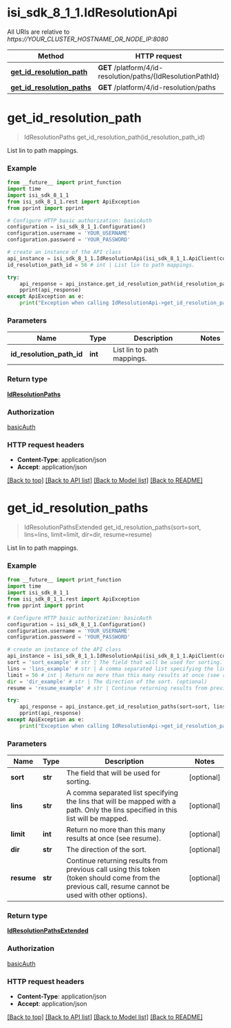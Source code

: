 # isi_sdk_8_1_1.IdResolutionApi

All URIs are relative to *https://YOUR_CLUSTER_HOSTNAME_OR_NODE_IP:8080*

Method | HTTP request | Description
------------- | ------------- | -------------
[**get_id_resolution_path**](IdResolutionApi.md#get_id_resolution_path) | **GET** /platform/4/id-resolution/paths/{IdResolutionPathId} | 
[**get_id_resolution_paths**](IdResolutionApi.md#get_id_resolution_paths) | **GET** /platform/4/id-resolution/paths | 


# **get_id_resolution_path**
> IdResolutionPaths get_id_resolution_path(id_resolution_path_id)



List lin to path mappings.

### Example
```python
from __future__ import print_function
import time
import isi_sdk_8_1_1
from isi_sdk_8_1_1.rest import ApiException
from pprint import pprint

# Configure HTTP basic authorization: basicAuth
configuration = isi_sdk_8_1_1.Configuration()
configuration.username = 'YOUR_USERNAME'
configuration.password = 'YOUR_PASSWORD'

# create an instance of the API class
api_instance = isi_sdk_8_1_1.IdResolutionApi(isi_sdk_8_1_1.ApiClient(configuration))
id_resolution_path_id = 56 # int | List lin to path mappings.

try:
    api_response = api_instance.get_id_resolution_path(id_resolution_path_id)
    pprint(api_response)
except ApiException as e:
    print("Exception when calling IdResolutionApi->get_id_resolution_path: %s\n" % e)
```

### Parameters

Name | Type | Description  | Notes
------------- | ------------- | ------------- | -------------
 **id_resolution_path_id** | **int**| List lin to path mappings. | 

### Return type

[**IdResolutionPaths**](IdResolutionPaths.md)

### Authorization

[basicAuth](../README.md#basicAuth)

### HTTP request headers

 - **Content-Type**: application/json
 - **Accept**: application/json

[[Back to top]](#) [[Back to API list]](../README.md#documentation-for-api-endpoints) [[Back to Model list]](../README.md#documentation-for-models) [[Back to README]](../README.md)

# **get_id_resolution_paths**
> IdResolutionPathsExtended get_id_resolution_paths(sort=sort, lins=lins, limit=limit, dir=dir, resume=resume)



List lin to path mappings.

### Example
```python
from __future__ import print_function
import time
import isi_sdk_8_1_1
from isi_sdk_8_1_1.rest import ApiException
from pprint import pprint

# Configure HTTP basic authorization: basicAuth
configuration = isi_sdk_8_1_1.Configuration()
configuration.username = 'YOUR_USERNAME'
configuration.password = 'YOUR_PASSWORD'

# create an instance of the API class
api_instance = isi_sdk_8_1_1.IdResolutionApi(isi_sdk_8_1_1.ApiClient(configuration))
sort = 'sort_example' # str | The field that will be used for sorting. (optional)
lins = 'lins_example' # str | A comma separated list specifying the lins that will be mapped with a path. Only the lins specified in this list will be mapped. (optional)
limit = 56 # int | Return no more than this many results at once (see resume). (optional)
dir = 'dir_example' # str | The direction of the sort. (optional)
resume = 'resume_example' # str | Continue returning results from previous call using this token (token should come from the previous call, resume cannot be used with other options). (optional)

try:
    api_response = api_instance.get_id_resolution_paths(sort=sort, lins=lins, limit=limit, dir=dir, resume=resume)
    pprint(api_response)
except ApiException as e:
    print("Exception when calling IdResolutionApi->get_id_resolution_paths: %s\n" % e)
```

### Parameters

Name | Type | Description  | Notes
------------- | ------------- | ------------- | -------------
 **sort** | **str**| The field that will be used for sorting. | [optional] 
 **lins** | **str**| A comma separated list specifying the lins that will be mapped with a path. Only the lins specified in this list will be mapped. | [optional] 
 **limit** | **int**| Return no more than this many results at once (see resume). | [optional] 
 **dir** | **str**| The direction of the sort. | [optional] 
 **resume** | **str**| Continue returning results from previous call using this token (token should come from the previous call, resume cannot be used with other options). | [optional] 

### Return type

[**IdResolutionPathsExtended**](IdResolutionPathsExtended.md)

### Authorization

[basicAuth](../README.md#basicAuth)

### HTTP request headers

 - **Content-Type**: application/json
 - **Accept**: application/json

[[Back to top]](#) [[Back to API list]](../README.md#documentation-for-api-endpoints) [[Back to Model list]](../README.md#documentation-for-models) [[Back to README]](../README.md)

